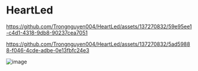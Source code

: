 # HeartLed

https://github.com/Trongnguyen004/HeartLed/assets/137270832/59e95ee1-c4d1-4318-9db8-90237cea7051

https://github.com/Trongnguyen004/HeartLed/assets/137270832/5ad59888-f046-4cde-adbe-0e13fbfc24e3

![image](https://github.com/Trongnguyen004/HeartLed/assets/137270832/9874d31e-5d63-461a-92eb-3ceb14dd550e)
